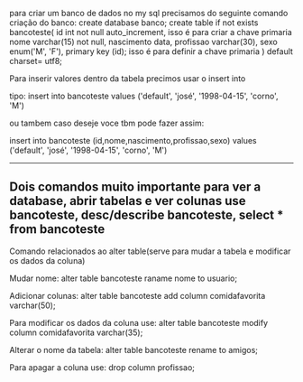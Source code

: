 para criar um banco de dados no my sql precisamos do seguinte comando
criação do banco: create database banco;
create table if not exists bancoteste(
id int not null auto_increment,                  isso é para criar a chave primaria
nome varchar(15) not null,
nascimento data,
profissao varchar(30),
sexo enum('M', 'F'),
primary key (id);                                isso é para definir a chave primaria
) default charset= utf8;



Para inserir valores dentro da tabela precimos usar o insert into

tipo:
insert into bancoteste values 
('default', 'josé', '1998-04-15', 'corno', 'M')


ou tambem caso deseje voce tbm pode fazer assim:


insert into bancoteste
(id,nome,nascimento,profissao,sexo)
values
('default', 'josé', '1998-04-15', 'corno', 'M')

---------------------------
Dois comandos muito importante para ver a database, abrir tabelas e ver colunas
use bancoteste,   desc/describe bancoteste, select * from bancoteste
---------------------------






Comando relacionados ao alter table(serve para mudar a tabela e modificar os dados da coluna)


Mudar nome: 
alter table bancoteste
raname nome to usuario;

Adicionar colunas:
alter table bancoteste
add column comidafavorita varchar(50);

Para modificar os dados da coluna use:
alter table bancoteste
modify column comidafavorita varchar(35);

Alterar o nome da tabela:
alter table bancoteste
rename to amigos;

Para apagar a coluna use:
drop column profissao;


